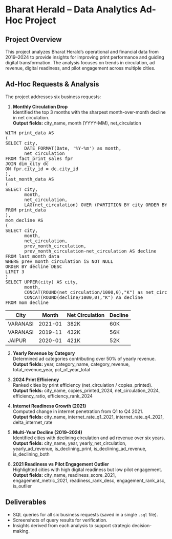 # Bharat Herald – Data Analytics Ad-Hoc Project

## Project Overview
This project analyzes Bharat Herald’s operational and financial data from 2019–2024 to provide insights for improving print performance and guiding digital transformation. The analysis focuses on trends in circulation, ad revenue, digital readiness, and pilot engagement across multiple cities.

## Ad-Hoc Requests & Analysis
The project addresses six business requests:

1. **Monthly Circulation Drop**  
   Identified the top 3 months with the sharpest month-over-month decline in net circulation.  
   **Output fields:** city_name, month (YYYY-MM), net_circulation  
   
<pre>
WITH print_data AS
(
SELECT city,
       DATE_FORMAT(Date, '%Y-%m') as month,
       net_circulation
FROM fact_print_sales fpr
JOIN dim_city dc
ON fpr.city_id = dc.city_id
),
last_month_data AS
(
SELECT city,
	   month,
       net_circulation,
	   LAG(net_circulation) OVER (PARTITION BY city ORDER BY month) AS prev_month_circulation
FROM print_data
),
mom_decline AS
(
SELECT city,
	   month,
       net_circulation,
       prev_month_circulation,
       prev_month_circulation-net_circulation AS decline
FROM last_month_data
WHERE prev_month_circulation iS NOT NULL
ORDER BY decline DESC
LIMIT 3
)
SELECT UPPER(city) AS city,
	   month,
       CONCAT(ROUND(net_circulation/1000,0),"K") as net_circulation,
       CONCAT(ROUND(decline/1000,0),"K") AS decline
FROM mom_decline
</pre>
| City     | Month    | Net Circulation | Decline |
|----------|---------|----------------|---------|
| VARANASI | 2021-01 | 382K           | 60K     |
| VARANASI | 2019-11 | 432K           | 56K     |
| JAIPUR   | 2020-01 | 421K           | 52K     |



   2. **Yearly Revenue by Category**  
   Determined ad categories contributing over 50% of yearly revenue.  
   **Output fields:** year, category_name, category_revenue, total_revenue_year, pct_of_year_total  

3. **2024 Print Efficiency**  
   Ranked cities by print efficiency (net_circulation / copies_printed).  
   **Output fields:** city_name, copies_printed_2024, net_circulation_2024, efficiency_ratio, efficiency_rank_2024  

4. **Internet Readiness Growth (2021)**  
   Computed change in internet penetration from Q1 to Q4 2021.  
   **Output fields:** city_name, internet_rate_q1_2021, internet_rate_q4_2021, delta_internet_rate  

5. **Multi-Year Decline (2019–2024)**  
   Identified cities with declining circulation and ad revenue over six years.  
   **Output fields:** city_name, year, yearly_net_circulation, yearly_ad_revenue, is_declining_print, is_declining_ad_revenue, is_declining_both  

6. **2021 Readiness vs Pilot Engagement Outlier**  
   Highlighted cities with high digital readiness but low pilot engagement.  
   **Output fields:** city_name, readiness_score_2021, engagement_metric_2021, readiness_rank_desc, engagement_rank_asc, is_outlier  

## Deliverables
- SQL queries for all six business requests (saved in a single `.sql` file).  
- Screenshots of query results for verification.  
- Insights derived from each analysis to support strategic decision-making.
